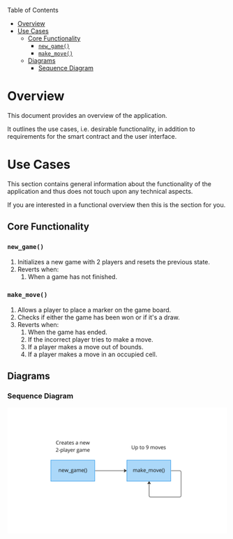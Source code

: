 Table of Contents
- [Overview](#overview)
- [Use Cases](#use-cases)
  - [Core Functionality](#core-functionality)
    - [`new_game()`](#new_game)
    - [`make_move()`](#make_move)
  - [Diagrams](#diagrams)
    - [Sequence Diagram](#sequence-diagram)

# Overview

This document provides an overview of the application.

It outlines the use cases, i.e. desirable functionality, in addition to requirements for the smart contract and the user interface.

# Use Cases

This section contains general information about the functionality of the application and thus does not touch upon any technical aspects.

If you are interested in a functional overview then this is the section for you.

## Core Functionality

### `new_game()`

1. Initializes a new game with 2 players and resets the previous state. 
2. Reverts when: 
   1. When a game has not finished.

### `make_move()`

1. Allows a player to place a marker on the game board.
2. Checks if either the game has been won or if it's a draw.
3. Reverts when:
   1. When the game has ended.
   2. If the incorrect player tries to make a move.
   3. If a player makes a move out of bounds.
   4. If a player makes a move in an occupied cell.

## Diagrams

### Sequence Diagram

![TicTacToe Sequence Diagram](.docs/tictactoe-sequence-diagram.png)
